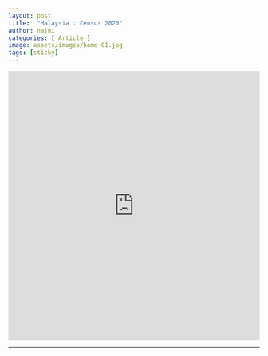 ```yaml
---
layout: post
title:  "Malaysia : Census 2020"
author: najmi
categories: [ Article ]
image: assets/images/home-01.jpg
tags: [sticky]
---
```


<iframe width="100%" height="541.25" src="https://app.powerbi.com/reportEmbed?reportId=0754a1e0-9608-4186-b5c0-dc909acff09e&autoAuth=true&ctid=373e90d2-d9a3-43b5-832e-c8e9847a79f8&config=eyJjbHVzdGVyVXJsIjoiaHR0cHM6Ly93YWJpLWVhc3QtYXNpYS1hLXByaW1hcnktcmVkaXJlY3QuYW5hbHlzaXMud2luZG93cy5uZXQvIn0%3D" frameborder="0" allowFullScreen="true"></iframe>


------
